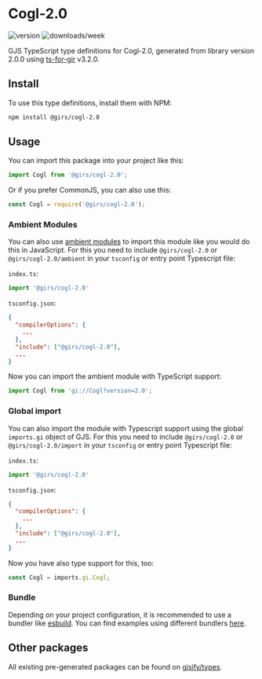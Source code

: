 
# Cogl-2.0

![version](https://img.shields.io/npm/v/@girs/cogl-2.0)
![downloads/week](https://img.shields.io/npm/dw/@girs/cogl-2.0)


GJS TypeScript type definitions for Cogl-2.0, generated from library version 2.0.0 using [ts-for-gir](https://github.com/gjsify/ts-for-gir) v3.2.0.


## Install

To use this type definitions, install them with NPM:
```bash
npm install @girs/cogl-2.0
```

## Usage

You can import this package into your project like this:
```ts
import Cogl from '@girs/cogl-2.0';
```

Or if you prefer CommonJS, you can also use this:
```ts
const Cogl = require('@girs/cogl-2.0');
```

### Ambient Modules

You can also use [ambient modules](https://github.com/gjsify/ts-for-gir/tree/main/packages/cli#ambient-modules) to import this module like you would do this in JavaScript.
For this you need to include `@girs/cogl-2.0` or `@girs/cogl-2.0/ambient` in your `tsconfig` or entry point Typescript file:

`index.ts`:
```ts
import '@girs/cogl-2.0'
```

`tsconfig.json`:
```json
{
  "compilerOptions": {
    ...
  },
  "include": ["@girs/cogl-2.0"],
  ...
}
```

Now you can import the ambient module with TypeScript support: 

```ts
import Cogl from 'gi://Cogl?version=2.0';
```

### Global import

You can also import the module with Typescript support using the global `imports.gi` object of GJS.
For this you need to include `@girs/cogl-2.0` or `@girs/cogl-2.0/import` in your `tsconfig` or entry point Typescript file:

`index.ts`:
```ts
import '@girs/cogl-2.0'
```

`tsconfig.json`:
```json
{
  "compilerOptions": {
    ...
  },
  "include": ["@girs/cogl-2.0"],
  ...
}
```

Now you have also type support for this, too:

```ts
const Cogl = imports.gi.Cogl;
```

### Bundle

Depending on your project configuration, it is recommended to use a bundler like [esbuild](https://esbuild.github.io/). You can find examples using different bundlers [here](https://github.com/gjsify/ts-for-gir/tree/main/examples).

## Other packages

All existing pre-generated packages can be found on [gjsify/types](https://github.com/gjsify/types).

